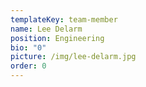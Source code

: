 ```yaml
---
templateKey: team-member
name: Lee Delarm
position: Engineering
bio: "0"
picture: /img/lee-delarm.jpg
order: 0
---
```

